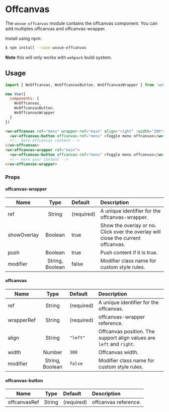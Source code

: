 # Offcanvas

The `wovue-offcanvas` module contains the offcanvas component. You can add multiples offcanvas and  offcanvas-wrapper.

Install using npm:

```sh
$ npm install --save wovue-offcanvas
```

**Note** this will only works with `webpack` build system.

## Usage

```js
import { WvOffcanvas, WvOffcanvasButton, WvOffcanvasWrapper } from 'wovue-offcanvas'

new Vue({
  components: {
    WvOffcanvas,
    WvOffcanvasButton,
    WvOffcanvasWrapper
  }
})
```

```html
<wv-offcanvas ref="menu" wrapper-ref="main" align="right" :width="300">
  <wv-offcanvas-button offcanvas-ref="menu" >Toggle menu offcanvas</wv-offcanvas-button>
  <!-- here offcanvas content -->
</wv-offcanvas>
<wv-offcanvas-wrapper ref="main">
  <wv-offcanvas-button offcanvas-ref="menu" >Toggle menu offcanvas</wv-offcanvas-button>
  <!-- here your content -->
</wv-offcanvas-wrapper>
```

### Props

#### offcanvas-wrapper

| Name | Type | Default | Description |
|------|:----:|:--------|:------------|
| ref | String | (required) | A unique identifier for the offcanvas-wrapper. |
| showOverlay | Boolean | true | Show the overlay or no. Click over the overlay will close the current offcanvas. |
| push | Boolean | true | Push content if it is true. |
| modifier | String, Boolean | false | Modifier class name for custom style rules. |

#### offcanvas

| Name | Type | Default | Description |
|------|:----:|:--------|:------------|
| ref | String | (required) | A unique identifier for the offcanvas. |
| wrapperRef | String | (required) | offcanvas-wrapper reference. |
| align | String | `"left"` | Offcanvas position. The support align values are `left` and `right`. |
| width | Number | `300` | Offcanvas width. |
| modifier | String, Boolean | `false` | Modifier class name for custom style rules. |

#### offcanvas-button

| Name | Type | Default | Description |
|------|:----:|:--------|:------------|
| offcanvasRef | String | (required) | offcanvas reference. |
